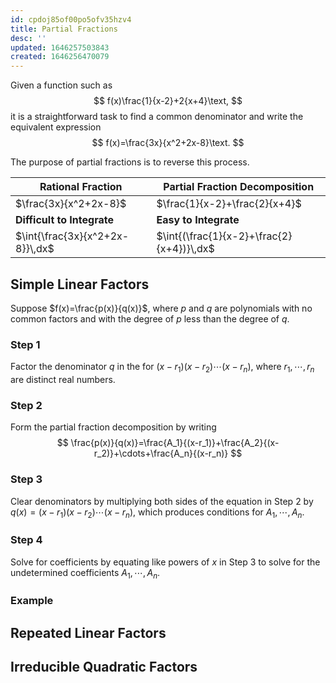 ```yaml
---
id: cpdoj85of00po5ofv35hzv4
title: Partial Fractions
desc: ''
updated: 1646257503843
created: 1646256470079
---
```


Given a function such as
$$
f(x)\frac{1}{x-2}+2{x+4}\text,
$$
it is a straightforward task to find a common denominator and write the equivalent expression
$$
f(x)=\frac{3x}{x^2+2x-8}\text.
$$

The purpose of partial fractions is to reverse this process.

Rational Fraction | Partial Fraction Decomposition
| -- | -- |
$\frac{3x}{x^2+2x-8}$ | $\frac{1}{x-2}+\frac{2}{x+4}$
**Difficult to Integrate** | **Easy to Integrate**
$\int{\frac{3x}{x^2+2x-8}}\,dx$ | $\int{(\frac{1}{x-2}+\frac{2}{x+4})}\,dx$

## Simple Linear Factors

Suppose $f(x)=\frac{p(x)}{q(x)}$, where $p$ and $q$ are polynomials with no common factors and with the degree of $p$ less than the degree of $q$.

### Step 1

Factor the denominator $q$ in the for $(x-r_1)(x-r_2)\cdots(x-r_n)$, where $r_1,\cdots,r_n$ are distinct real numbers.

### Step 2

Form the partial fraction decomposition by writing
$$
\frac{p(x)}{q(x)}=\frac{A_1}{(x-r_1)}+\frac{A_2}{(x-r_2)}+\cdots+\frac{A_n}{(x-r_n)}
$$

### Step 3

Clear denominators by multiplying both sides of the equation in Step 2 by $q(x)=(x-r_1)(x-r_2)\cdots(x-r_n)$, which produces conditions for $A_1,\cdots,A_n$.

### Step 4

Solve for coefficients by equating like powers of $x$ in Step 3 to solve for the undetermined coefficients $A_1,\cdots,A_n$.

### Example

## Repeated Linear Factors

## Irreducible Quadratic Factors